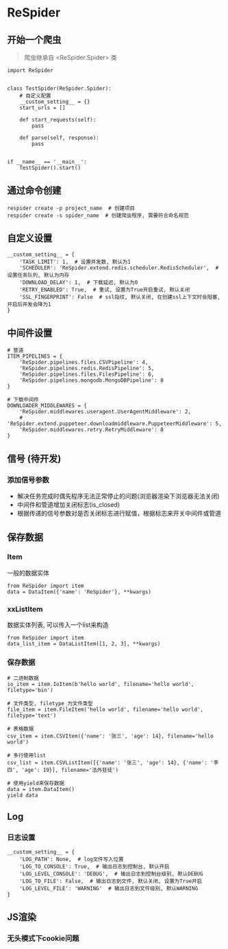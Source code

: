 # ReSpider

## 开始一个爬虫
> 爬虫继承自 <ReSpider.Spider> 类
```
import ReSpider


class TestSpider(ReSpider.Spider):
    # 自定义配置
    __custom_setting__ = {}
    start_urls = []

    def start_requests(self):
        pass

    def parse(self, response):
        pass


if __name__ == '__main__':
    TestSpider().start()    
```

## 通过命令创建
```
respider create -p project_name  # 创建项目
respider create -s spider_name  # 创建爬虫程序, 需要符合命名规范
```

## 自定义设置
```
__custom_setting__ = {
    'TASK_LIMIT': 1,  # 设置并发数, 默认为1
    'SCHEDULER': 'ReSpider.extend.redis.scheduler.RedisScheduler',  # 设置任务队列, 默认为内存
    'DOWNLOAD_DELAY': 1,  # 下载延迟, 默认为0
    'RETRY_ENABLED': True,  # 重试, 设置为True开启重试, 默认关闭
    'SSL_FINGERPRINT': False  # ssl指纹, 默认关闭, 在创建ssl上下文时会阻塞, 开启后并发会降为1 
}
```

## 中间件设置
```
# 管道
ITEM_PIPELINES = {
    'ReSpider.pipelines.files.CSVPipeline': 4,
    'ReSpider.pipelines.redis.RedisPipeline': 5,
    'ReSpider.pipelines.files.FilesPipeline': 6,
    'ReSpider.pipelines.mongodb.MongoDBPipeline': 8
}

# 下载中间件
DOWNLOADER_MIDDLEWARES = {
    'ReSpider.middlewares.useragent.UserAgentMiddleware': 2,
    # 'ReSpider.extend.puppeteer.downloadmiddleware.PuppeteerMiddleware': 5,
    'ReSpider.middlewares.retry.RetryMiddleware': 8
}
```

## 信号 (待开发)
### 添加信号参数
- 解决任务完成时偶先程序无法正常停止的问题(浏览器渲染下浏览器无法关闭)
- 中间件和管道增加关闭标志(is_closed)
- 根据传递的信号参数对是否关闭标志进行赋值，根据标志来开关中间件或管道
 
## 保存数据
### Item
一般的数据实体
```
from ReSpider import item
data = DataItem({'name': 'ReSpider'}, **kwargs)
```
### xxListItem
数据实体列表, 可以传入一个list来构造
```
from ReSpider import item
data_list_item = DataListItem([1, 2, 3], **kwargs)
```
### 保存数据
```
# 二进制数据
io_item = item.IoItem(b'hello world', filename='hello world', filetype='bin')

# 文件类型, filetype 为文件类型
file_item = item.FileItem('hello world', filename='hello world', filetype='text')

# 表格数据
csv_item = item.CSVItem({'name': '张三', 'age': 14}, filename='hello world')

# 多行使用list
csv_list = item.CSVListItem([{'name': '张三', 'age': 14}, {'name': '李四', 'age': 19}], filename='法外狂徒')

# 使用yield来保存数据
data = item.DataItem()
yield data
```

## Log
### 日志设置
```
__custom_setting__ = {
    'LOG_PATH': None,  # log文件写入位置
    'LOG_TO_CONSOLE': True,  # 输出日志到控制台, 默认开启
    'LOG_LEVEL_CONSOLE': 'DEBUG',  # 输出日志到控制台级别, 默认DEBUG
    'LOG_TO_FILE': False,  # 输出日志到文件, 默认关闭, 设置为True开启
    'LOG_LEVEL_FILE': 'WARNING'  # 输出日志到文件级别, 默认WARNING
}
```


## JS渲染
### 无头模式下cookie问题

